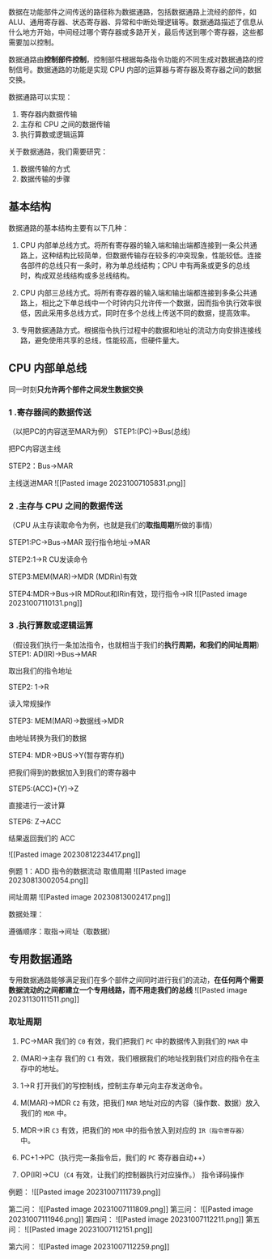 数据在功能部件之间传送的路径称为数据通路，包括数据通路上流经的部件，如 ALU、通用寄存器、状态寄存器、异常和中断处理逻辑等。数据通路描述了信息从什么地方开始，中间经过哪个寄存器或多路开关，最后传送到哪个寄存器，这些都需要加以控制。

数据通路由**控制部件控制**，控制部件根据每条指令功能的不同生成对数据通路的控制信号。数据通路的功能是实现 CPU 内部的运算器与寄存器及寄存器之间的数据交换。

数据通路可以实现：
1. 寄存器内数据传输
2. 主存和 CPU 之间的数据传输
3. 执行算数或逻辑运算

关于数据通路，我们需要研究：
1. 数据传输的方式
2. 数据传输的步骤



## 基本结构
数据通路的基本结构主要有以下几种： 
1) CPU 内部单总线方式。将所有寄存器的输入端和输出端都连接到一条公共通路上，这种结构比较简单，但数据传输存在较多的冲突现象，性能较低。连接各部件的总线只有一条时，称为单总线结构；CPU 中有两条或更多的总线时，构成双总线结构或多总线结构。

2) CPU 内部三总线方式。将所有寄存器的输入端和输出端都连接到多条公共通路上，相比之下单总线中一个时钟内只允许传一个数据，因而指令执行效率很低，因此采用多总线方式，同时在多个总线上传送不同的数据，提高效率。

3) 专用数据通路方式。根据指令执行过程中的数据和地址的流动方向安排连接线路，避免使用共享的总线，性能较高，但硬件量大。
 


## CPU 内部单总线
同一时刻**只允许两个部件之间发生数据交换**

### 1 .寄存器间的数据传送
（以把PC的内容送至MAR为例）
STEP1:(PC)->Bus(总线)

把PC内容送主线

STEP2：Bus->MAR

主线送进MAR
![[Pasted image 20231007105831.png]]
### 2 .主存与 CPU 之间的数据传送
（CPU 从主存读取命令为例，也就是我们的**取指周期**所做的事情）

STEP1:PC->Bus->MAR
现行指令地址->MAR

STEP2:1->R
CU发读命令

STEP3:MEM(MAR)->MDR
(MDRin)有效

STEP4:MDR->Bus->IR
MDRout和IRin有效，现行指令->IR
![[Pasted image 20231007110131.png]]


### 3 .执行算数或逻辑运算
（假设我们执行一条加法指令，也就相当于我们的**执行周期，和我们的间址周期**）
STEP1: AD(IR)->Bus->MAR

取出我们的指令地址

STEP2: 1->R

读入常规操作

STEP3: MEM(MAR)->数据线->MDR

由地址转换为我们的数据

STEP4: MDR->BUS->Y(暂存寄存机)

把我们得到的数据加入到我们的寄存器中

STEP5:(ACC)+(Y)->Z

直接进行一波计算

STEP6: Z->ACC

结果返回我们的 ACC

![[Pasted image 20230812234417.png]]



例题 1：ADD 指令的数据流动
取值周期
![[Pasted image 20230813002054.png]]


间址周期
![[Pasted image 20230813002417.png]]

数据处理：


遵循顺序：取指->间址（取数据）

## 专用数据通路
专用数据通路能够满足我们在多个部件之间同时进行我们的流动，**在任何两个需要数据流动的之间都建立一个专用线路，而不用走我们的总线**
![[Pasted image 20231130111511.png]]
### 取址周期
1. PC->MAR    我们的 `C0` 有效，我们把我们 `PC` 中的数据传入到我们的 `MAR` 中
2. (MAR)->主存
我们的 `C1` 有效，我们根据我们的地址找到我们对应的指令在主存中的地址。

4. 1->R 打开我们的写控制线，控制主存单元向主存发送命令。

5. M(MAR)->MDR `C2` 有效，把我们 `MAR` 地址对应的内容（操作数、数据）放入我们的 `MDR` 中。

6. MDR->IR   `C3` 有效，把我们的 `MDR` 中的指令放入到对应的 `IR（指令寄存器）` 中。

7. PC+1->PC（执行完一条指令后，我们的 `PC` 寄存器自动++）



8. OP(IR)->CU（`C4` 有效，让我们的控制器执行对应操作。）
指令译码操作




例题：
![[Pasted image 20231007111739.png]]

第二问：
![[Pasted image 20231007111809.png]]
第三问：
![[Pasted image 20231007111946.png]]
第四问：
![[Pasted image 20231007112211.png]]
第五问：
![[Pasted image 20231007112151.png]]

第六问：
![[Pasted image 20231007112259.png]]
